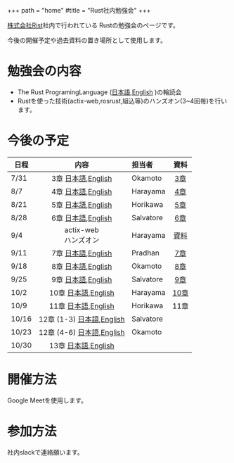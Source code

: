 +++
path = "home"
#title = "Rust社内勉強会"
+++

[株式会社Rist](https://www.rist.co.jp/)社内で行われている
Rustの勉強会のページです。

今後の開催予定や過去資料の置き場所として使用します。

# 勉強会の内容

- The Rust ProgramingLanguage ([日本語](https://doc.rust-jp.rs/book/second-edition/),[English](https://doc.rust-lang.org/book/) )の輪読会
- Rustを使った技術(actix-web,rosrust,組込等)のハンズオン(3~4回毎)を行います。

# 今後の予定

| 日程 | 内容 | 担当者 | 資料 |
|--|:--:|:--|:--:|
| 7/31 | 3章 [日本語](https://doc.rust-jp.rs/book/second-edition/ch03-00-common-programming-concepts.html),[English](https://doc.rust-lang.org/book/ch03-00-common-programming-concepts.html) | Okamoto | [3章](https://hackmd.io/@MrBearing/S1GXFFyWP) |
| 8/7 | 4章 [日本語](https://doc.rust-jp.rs/book/second-edition/),[English](https://doc.rust-lang.org/book/https://doc.rust-lang.org/book/ch04-00-understanding-ownership.html) | Harayama | [4章](https://hackmd.io/@7V0FgVRPSqCmrS9Ivj0yXQ/SyJGzGB-w#/) |
| 8/21 | 5章 [日本語](https://doc.rust-jp.rs/book/second-edition/ch05-00-structs.html),[English](https://doc.rust-lang.org/book/ch05-00-structs.html) | Horikawa | [5章](https://hackmd.io/@hyrodium/rkZdbTqfv#/) | 
| 8/28 | 6章 [日本語](https://doc.rust-jp.rs/book/second-edition/ch06-00-enums.html),[English](https://doc.rust-lang.org/book/ch06-00-enums.html) | Salvatore | [6章](https://hackmd.io/@slabua/rkemJ7GXP#/) |
| 9/4 | actix-web<br/>ハンズオン | Harayama | [資料](https://hackmd.io/@7V0FgVRPSqCmrS9Ivj0yXQ/ryqEAJRXP#/) |
| 9/11 | 7章 [日本語](https://doc.rust-jp.rs/book/second-edition/ch07-00-modules.html),[English](https://doc.rust-lang.org/book/ch07-00-managing-growing-projects-with-packages-crates-and-modules.html) | Pradhan | [7章](https://hackmd.io/@YaLfaJPMSby70tZQh2Okzg/S19AimwEw) |
| 9/18 | 8章 [日本語](https://doc.rust-jp.rs/book/second-edition/ch08-00-common-collections.html),[English](https://doc.rust-lang.org/book/ch08-00-common-collections.html) | Okamoto | [8章](https://hackmd.io/@MrBearing/HJbnLv2VD) |
| 9/25 | 9章 [日本語](https://doc.rust-jp.rs/book/second-edition/ch09-00-error-handling.html),[English](https://doc.rust-lang.org/book/ch09-00-error-handling.html) | Salvatore | [9章](https://hackmd.io/@slabua/rk19fcOHD#/) |
| 10/2 | 10章 [日本語](https://doc.rust-jp.rs/book/second-edition/ch10-00-generics.html),[English](https://doc.rust-lang.org/book/ch10-00-generics.html) | Harayama | [10章](https://hackmd.io/@7V0FgVRPSqCmrS9Ivj0yXQ/ByjRowzUw#/) |
| 10/9 | 11章 [日本語](https://doc.rust-jp.rs/book/second-edition/ch11-00-testing.html),[English](https://doc.rust-lang.org/book/ch11-00-testing.html) | Horikawa | 11章 |
| 10/16 | 12章 (1-3) [日本語](https://doc.rust-jp.rs/book/second-edition/ch12-00-an-io-project.html),[English](https://doc.rust-lang.org/book/ch12-00-an-io-project.html) | Salvatore |  |
| 10/23 | 12章 (4-6) [日本語](https://doc.rust-jp.rs/book/second-edition/ch12-00-an-io-project.html),[English](https://doc.rust-lang.org/book/ch12-00-an-io-project.html) | Okamoto |  |
| 10/30 | 13章 [日本語](https://doc.rust-jp.rs/book/second-edition/),[English](https://doc.rust-lang.org/book/) |  |  |
<!-- 
| 10/30 | 何かハンズオン | ? |  |
| 11/6 | 14章 [日本語](https://doc.rust-jp.rs/book/second-edition/),[English](https://doc.rust-lang.org/book/) |  |  |
| 11/13 | 15章 [日本語](https://doc.rust-jp.rs/book/second-edition/),[English](https://doc.rust-lang.org/book/) |  |  |
| 11/20 | 16章 [日本語](https://doc.rust-jp.rs/book/second-edition/),[English](https://doc.rust-lang.org/book/) |  |  |
| 11/27 | 17章 [日本語](https://doc.rust-jp.rs/book/second-edition/),[English](https://doc.rust-lang.org/book/) |  |  |
| 11/4 | 18章 [日本語](https://doc.rust-jp.rs/book/second-edition/),[English](https://doc.rust-lang.org/book/) |  |  |
| / | 19章 [日本語](https://doc.rust-jp.rs/book/second-edition/),[English](https://doc.rust-lang.org/book/) |  |  |
| / | 20章 [日本語](https://doc.rust-jp.rs/book/second-edition/),[English](https://doc.rust-lang.org/book/) |  |  |
| / | 21章 [日本語](https://doc.rust-jp.rs/book/second-edition/),[English](https://doc.rust-lang.org/book/) |    ||
-->



# 開催方法

Google Meetを使用します。

# 参加方法

社内slackで連絡願います。
